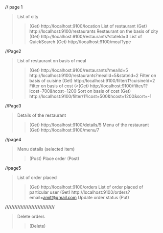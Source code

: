 // page 1
> List of city
>>(Get) http://localhost:9100/location
> List of restaurant
>>(Get) http://localhost:9100/restaurants
> Restaurant on the basis of city
>>(Get) http://localhost:9100/restaurants?stateId=3
> List of QuickSearch
>>(Get) http://localhost:9100/mealType

//Page2
> List of restaurant on basis of meal
>>(Get) http://localhost:9100/restaurants?mealId=5
> http://localhost:9100/restaurants?mealId=5&stateId=2
> Filter on basis of cuisine
>>(Get) http://localhost:9100/filter/1?cuisineId=2
> Filter on basis of cost
>>(>(Get) http://localhost:9100/filter/1?lcost=700&hcost=1200
> Sort on basis of cost
>>(Get) http://localhost:9100/filter/1?lcost=500&hcost=1200&sort=-1

//Page3
> Details of the restaurant
>>(Get) http://localhost:9100/details/5
> Menu of the restaurant
>>(Get) http://localhost:9100/menu/7

//page4
> Menu details (selected item)
>>(Post)
> Place order
>>(Post)

//page5
> List of order placed 
>>(Get) http://localhost:9100/orders
> List of order placed of particular user
>>(Get) http://localhost:9100/orders?email=amit@gmail.com
> Update order status
>>(Put)


////////////////////////////////
> Delete orders
>>(Delete)